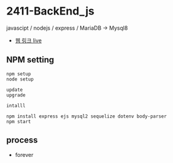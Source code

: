 # 2411-BackEnd_js
javascipt / nodejs / express / MariaDB -> Mysql8
- [웹 링크 live](https://jsweb.qook.io/)



## NPM setting
```
npm setup
node setup

update
upgrade

intalll

npm install express ejs mysql2 sequelize dotenv body-parser 
npm start
```

## process 
- forever 
